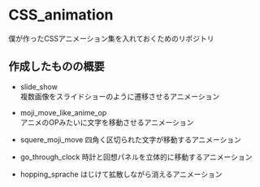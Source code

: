 # CSS_animation
僕が作ったCSSアニメーション集を入れておくためのリポジトリ

## 作成したものの概要
- slide_show  
複数画像をスライドショーのように遷移させるアニメーション  

- moji_move_like_anime_op  
アニメのOPみたいに文字を移動させるアニメーション

- squere_moji_move
四角く区切られた文字が移動するアニメーション

- go_through_clock
時計と回想パネルを立体的に移動するアニメーション

- hopping_sprache
はじけて拡散しながら消えるアニメーション
